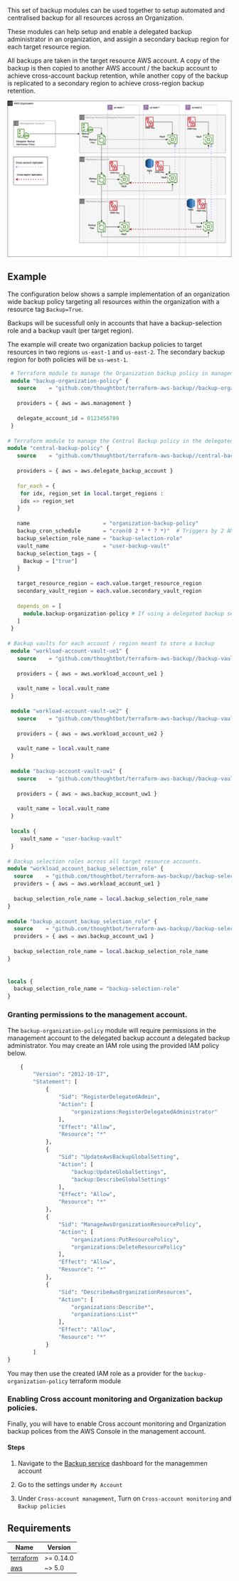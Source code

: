 This set of backup modules can be used together to setup automated and centralised backup for all resources across an Organization.

These modules can help setup and enable a delegated backup administrator in an organization, and assigin a secondary backup region for each target resource region. 

All backups are taken in the target resource AWS account. A copy of the backup is then copied to another AWS account / the backup account to achieve cross-account backup retention, while another copy of the backup is replicated to a secondary region to achieve cross-region backup retention.

![Diagram](./flightdeck-aws-backup.drawio.png)

## Example

The configuration below shows a sample implementation of an organization wide backup policy targeting all resources within the organization with a resource tag `Backup=True`. 

Backups will be sucessfull only in accounts that have a backup-selection role and a backup vault (per target region).

The example will create two organization backup policies to target resources in two regions `us-east-1` and `us-east-2`. The secondary backup region for both policies will be `us-west-1`.


```terraform
 # Terraform module to manage the Organization backup policy in management account
 module "backup-organization-policy" {
   source    = "github.com/thoughtbot/terraform-aws-backup//backup-organization-policy?ref=VERSION"

   providers = { aws = aws.management }

   delegate_account_id = 0123456789
 }

# Terraform module to manage the Central Backup policy in the delegated backup account
module "central-backup-policy" {
   source    = "github.com/thoughtbot/terraform-aws-backup//central-backup-policy?ref=VERSION"

   providers = { aws = aws.delegate_backup_account }

   for_each = {
    for idx, region_set in local.target_regions :
    idx => region_set
   }

   name                       = "organization-backup-policy"
   backup_cron_schedule       = "cron(0 2 * * ? *)"  # Triggers by 2 AM daily (UTC)
   backup_selection_role_name = "backup-selection-role"
   vault_name                 = "user-backup-vault"
   backup_selection_tags = {
     Backup = ["true"]
   }

   target_resource_region = each.value.target_resource_region
   secondary_vault_region = each.value.secondary_vault_region

   depends_on = [
     module.backup-organization-policy # If using a delegated backup setup
   ]
 }

# Backup vaults for each account / region meant to store a backup
 module "workload-account-vault-ue1" {
   source    = "github.com/thoughtbot/terraform-aws-backup//backup-vault?ref=VERSION"

   providers = { aws = aws.workload_account_ue1 }

   vault_name = local.vault_name
 }

 module "workload-account-vault-ue2" {
   source    = "github.com/thoughtbot/terraform-aws-backup//backup-vault?ref=VERSION"

   providers = { aws = aws.workload_account_ue2 }

   vault_name = local.vault_name
 }

 module "backup-account-vault-uw1" {
   source    = "github.com/thoughtbot/terraform-aws-backup//backup-vault?ref=VERSION"

   providers = { aws = aws.backup_account_uw1 }

   vault_name = local.vault_name
 }

 locals {
    vault_name = "user-backup-vault"
 }

# Backup selection roles across all target resource accounts.
module "workload_account_backup_selection_role" {
  source    = "github.com/thoughtbot/terraform-aws-backup//backup-selection-role?ref=VERSION"
  providers = { aws = aws.workload_account_ue1 }

  backup_selection_role_name = local.backup_selection_role_name
}

module "backup_account_backup_selection_role" {
  source    = "github.com/thoughtbot/terraform-aws-backup//backup-selection-role?ref=VERSION"
  providers = { aws = aws.backup_account_uw1 }

  backup_selection_role_name = local.backup_selection_role_name
}


locals {
  backup_selection_role_name = "backup-selection-role"
}
```

### Granting permissions to the management account.

The `backup-organization-policy` module will require permissions in the management account to the delegated backup account a delegated backup administrator. You may create an IAM role using the provided IAM policy below.

```terraform
    {
        "Version": "2012-10-17",
        "Statement": [
            {
                "Sid": "RegisterDelegatedAdmin",
                "Action": [
                    "organizations:RegisterDelegatedAdministrator"
                ],
                "Effect": "Allow",
                "Resource": "*"
            },
            {
                "Sid": "UpdateAwsBackupGlobalSetting",
                "Action": [
                    "backup:UpdateGlobalSettings",
                    "backup:DescribeGlobalSettings"
                ],
                "Effect": "Allow",
                "Resource": "*"
            },
            {
                "Sid": "ManageAwsOrganizationResourcePolicy",
                "Action": [
                    "organizations:PutResourcePolicy",
                    "organizations:DeleteResourcePolicy"
                ],
                "Effect": "Allow",
                "Resource": "*"
            },
            {
                "Sid": "DescribeAwsOrganizationResources",
                "Action": [
                    "organizations:Describe*",
                    "organizations:List*"
                ],
                "Effect": "Allow",
                "Resource": "*"
            }
        ]
}
```

You may then use the created IAM role as a provider for the `backup-organization-policy`  terraform module 

### Enabling Cross account monitoring and Organization backup policies.

Finally, you will have to enable Cross account monitoring and Organization backup polices from the AWS Console in the management account.

#### Steps

1. Navigate to the [Backup service](https://eu-central-1.console.aws.amazon.com/backup) dashboard for the managemmen account 

2. Go to the settings under `My Account`

3. Under `Cross-account management`, Turn on `Cross-account monitoring` and `Backup policies`


<!-- BEGIN_TF_DOCS -->
## Requirements

| Name | Version |
|------|---------|
| <a name="requirement_terraform"></a> [terraform](#requirement\_terraform) | >= 0.14.0 |
| <a name="requirement_aws"></a> [aws](#requirement\_aws) | ~> 5.0 |
<!-- END_TF_DOCS -->
